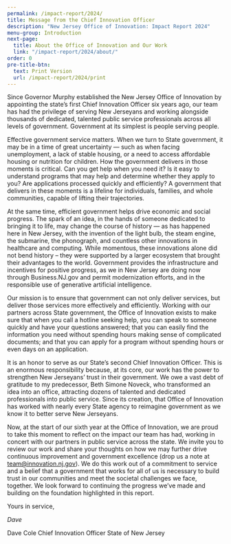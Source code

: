 ```yaml
---
permalink: /impact-report/2024/
title: Message from the Chief Innovation Officer
description: "New Jersey Office of Innovation: Impact Report 2024"
menu-group: Introduction
next-page:
  title: About the Office of Innovation and Our Work
  link: "/impact-report/2024/about/"
order: 0
pre-title-btn:
  text: Print Version
  url: /impact-report/2024/print
---
```


Since Governor Murphy established the New Jersey Office of Innovation by appointing the state’s first Chief Innovation Officer six years ago, our team has had the privilege of serving New Jerseyans and working alongside thousands of dedicated, talented public service professionals across all levels of government. Government at its simplest is people serving people.

Effective government service matters. When we turn to State government, it may be in a time of great uncertainty — such as when facing unemployment, a lack of stable housing, or a need to access affordable housing or nutrition for children. How the government delivers in those moments is critical. Can you get help when you need it? Is it easy to understand programs that may help and determine whether they apply to you? Are applications processed quickly and efficiently? A government that delivers in these moments is a lifeline for individuals, families, and whole communities, capable of lifting their trajectories.

At the same time, efficient government helps drive economic and social progress. The spark of an idea, in the hands of someone dedicated to bringing it to life, may change the course of history — as has happened here in New Jersey, with the invention of the light bulb, the steam engine, the submarine, the phonograph, and countless other innovations in healthcare and computing. While momentous, these innovations alone did not bend history – they were supported by a larger ecosystem that brought their advantages to the world. Government provides the infrastructure and incentives for positive progress, as we in New Jersey are doing now through Business.NJ.gov and permit modernization efforts, and in the responsible use of generative artificial intelligence.

Our mission is to ensure that government can not only deliver services, but deliver those services more effectively and efficiently. Working with our partners across State government, the Office of Innovation exists to make sure that when you call a hotline seeking help, you can speak to someone quickly and have your questions answered; that you can easily find the information you need without spending hours making sense of complicated documents; and that you can apply for a program without spending hours or even days on an application.

It is an honor to serve as our State’s second Chief Innovation Officer. This is an enormous responsibility because, at its core, our work has the power to strengthen New Jerseyans’ trust in their government. We owe a vast debt of gratitude to my predecessor, Beth Simone Noveck, who transformed an idea into an office, attracting dozens of talented and dedicated professionals into public service. Since its creation, that Office of Innovation has worked with nearly every State agency to reimagine government as we know it to better serve New Jerseyans.

Now, at the start of our sixth year at the Office of Innovation, we are proud to take this moment to reflect on the impact our team has had, working in concert with our partners in public service across the state. We invite you to review our work and share your thoughts on how we may further drive continuous improvement and government excellence (drop us a note at [team@innovation.nj.gov](mailto:team@innovation.nj.gov)). We do this work out of a commitment to service and a belief that a government that works for all of us is necessary to build trust in our communities and meet the societal challenges we face, together. We look forward to continuing the progress we’ve made and building on the foundation highlighted in this report.

Yours in service,

_Dave_

Dave Cole
Chief Innovation Officer
State of New Jersey
